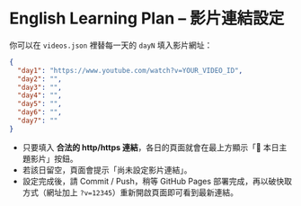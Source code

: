 # English Learning Plan – 影片連結設定
你可以在 `videos.json` 裡替每一天的 `dayN` 填入影片網址：

```json
{
  "day1": "https://www.youtube.com/watch?v=YOUR_VIDEO_ID",
  "day2": "",
  "day3": "",
  "day4": "",
  "day5": "",
  "day6": "",
  "day7": ""
}
```

- 只要填入 **合法的 http/https 連結**，各日的頁面就會在最上方顯示「🎥 本日主題影片」按鈕。
- 若該日留空，頁面會提示「尚未設定影片連結」。
- 設定完成後，請 Commit / Push，稍等 GitHub Pages 部署完成，再以破快取方式（網址加上 `?v=12345`）重新開啟頁面即可看到最新連結。
